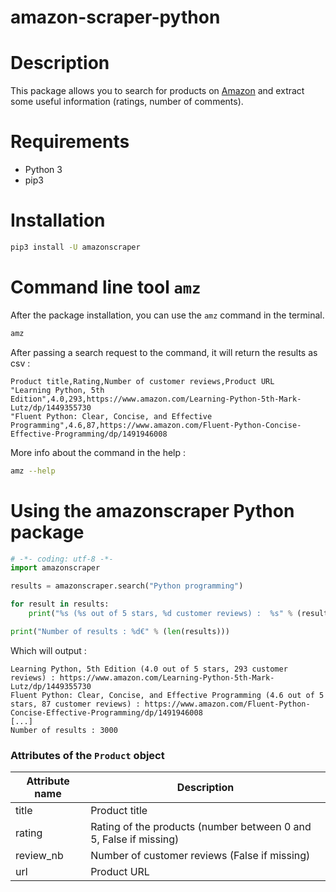 # amazon-scraper-python

# Description

This package allows you to search for products on [Amazon](https://www.amazon.com/) and extract some useful information (ratings, number of comments).

# Requirements

- Python 3
- pip3

# Installation

```bash
pip3 install -U amazonscraper
```

# Command line tool `amz`

After the package installation, you can use the `amz` command in the terminal.

```bash
amz
```

After passing a search request to the command, it will return the results as csv :

```csv
Product title,Rating,Number of customer reviews,Product URL
"Learning Python, 5th Edition",4.0,293,https://www.amazon.com/Learning-Python-5th-Mark-Lutz/dp/1449355730
"Fluent Python: Clear, Concise, and Effective Programming",4.6,87,https://www.amazon.com/Fluent-Python-Concise-Effective-Programming/dp/1491946008
```

More info about the command in the help :

```bash
amz --help
```

# Using the amazonscraper Python package

```python
# -*- coding: utf-8 -*-
import amazonscraper

results = amazonscraper.search("Python programming")

for result in results:
    print("%s (%s out of 5 stars, %d customer reviews) :  %s" % (result.title, result.rating, result.review_nb, result.url))

print("Number of results : %d€" % (len(results)))

```

Which will output :

```
Learning Python, 5th Edition (4.0 out of 5 stars, 293 customer reviews) : https://www.amazon.com/Learning-Python-5th-Mark-Lutz/dp/1449355730
Fluent Python: Clear, Concise, and Effective Programming (4.6 out of 5 stars, 87 customer reviews) : https://www.amazon.com/Fluent-Python-Concise-Effective-Programming/dp/1491946008
[...]
Number of results : 3000
```

### Attributes of the `Product` object

Attribute name      | Description
------------------- | ---------------------------------------
title               | Product title
rating      	    | Rating of the products (number between 0 and 5, False if missing)
review_nb	        | Number of customer reviews (False if missing)
url 				| Product URL
